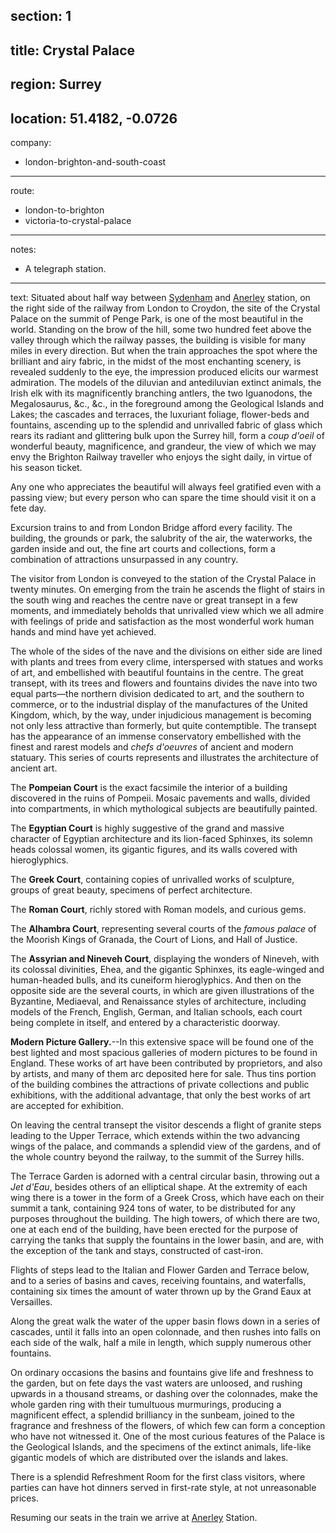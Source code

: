 section: 1
----
title: Crystal Palace
----
region: Surrey
----
location: 51.4182, -0.0726
----
company:
- london-brighton-and-south-coast
----
route:
- london-to-brighton
- victoria-to-crystal-palace
----
notes:
- A telegraph station.
----
text: Situated about half way between [Sydenham](/stations/sydenham) and [Anerley](/stations/anerley) station, on the right side of the railway from London to Croydon, the site of the Crystal Palace on the summit of Penge Park, is one of the most beautiful in the world. Standing on the brow of the hill, some two hundred feet above the valley through which the railway passes, the building is visible for many miles in every direction. But when the train approaches the spot where the brilliant and airy fabric, in the midst of the most enchanting scenery, is revealed suddenly to the eye, the impression produced elicits our warmest admiration. The models of the diluvian and antediluvian extinct animals, the Irish elk with its magnificently branching antlers, the two Iguanodons, the Megalosaurus, &c., &c., in the foreground among the Geological Islands and Lakes; the cascades and terraces, the luxuriant foliage, flower-beds and fountains, ascending up to the splendid and unrivalled fabric of glass which rears its radiant and glittering bulk upon the Surrey hill, form a *coup d'oeil* of wonderful beauty, magnificence, and grandeur, the view of which we may envy the Brighton Railway traveller who enjoys the sight daily, in virtue of his season ticket.

Any one who appreciates the beautiful will always feel gratified even with a passing view; but every person who can spare the time should visit it on a fete day.

Excursion trains to and from London Bridge afford every facility. The building, the grounds or park, the salubrity of the air, the waterworks, the garden inside and out, the fine art courts and collections, form a combination of attractions unsurpassed in any country.

The visitor from London is conveyed to the station of the Crystal Palace in twenty minutes. On emerging from the train he ascends the flight of stairs in the south wing and reaches the centre nave or great transept in a few moments, and immediately beholds that unrivalled view which we all admire with feelings of pride and satisfaction as the most wonderful work human hands and mind have yet achieved.

The whole of the sides of the nave and the divisions on either side are lined with plants and trees from every clime, interspersed with statues and works of art, and embellished with beautiful fountains in the centre. The great transept, with its trees and flowers and fountains divides the nave into two equal parts—the northern division dedicated to art, and the southern to commerce, or to the industrial display of the manufactures of the United Kingdom, which, by the way, under injudicious management is becoming not only less attractive than formerly, but quite contemptible. The transept has the appearance of an immense conservatory embellished with the finest and rarest models and *chefs d'oeuvres* of ancient and modern statuary. This series of courts represents and illustrates the architecture of ancient art.

The **Pompeian Court** is the exact facsimile the interior of a building discovered in the ruins of Pompeii. Mosaic pavements and walls, divided into compartments, in which mythological subjects are beautifully painted.

The **Egyptian Court** is highly suggestive of the grand and massive character of Egyptian architecture and its lion-faced Sphinxes, its solemn heads colossal women, its gigantic figures, and its walls covered with hieroglyphics.

The **Greek Court**, containing copies of unrivalled works of sculpture, groups of great beauty, specimens of perfect architecture.

The **Roman Court**, richly stored with Roman models, and curious gems.

The **Alhambra Court**, representing several courts of the *famous palace* of the Moorish Kings of Granada, the Court of Lions, and Hall of Justice.

The **Assyrian and Nineveh Court**, displaying the wonders of Nineveh, with its colossal divinities, Ehea, and the gigantic Sphinxes, its eagle-winged and human-headed bulls, and its cuneiform hieroglyphics. And then on the opposite side are the several courts, in which are given illustrations of the Byzantine, Mediaeval, and Renaissance styles of architecture, including models of the French, English, German, and Italian schools, each court being complete in itself, and entered by a characteristic doorway.

**Modern Picture Gallery.**--In this extensive space will be found one of the best lighted and most spacious galleries of modern pictures to be found in England. These works of art have been contributed by proprietors, and also by artists, and many of them arc deposited here for sale. Thus tins portion of the building combines the attractions of private collections and public exhibitions, with the additional advantage, that only the best works of art are accepted for exhibition.

On leaving the central transept the visitor descends a flight of granite steps leading to the Upper Terrace, which extends within the two advancing wings of the palace, and commands a splendid view of the gardens, and of the whole country beyond the railway, to the summit of the Surrey hills.

The Terrace Garden is adorned with a central circular basin, throwing out a *Jet d'Eau*, besides others of an elliptical shape. At the extremity of each wing there is a tower in the form of a Greek Cross, which have each on their summit a tank, containing 924 tons of water, to be distributed for any purposes throughout the building. The high towers, of which there are two, one at each end of the building, have been erected for the purpose of carrying the tanks that supply the fountains in the lower basin, and are, with the exception of the tank and stays, constructed of cast-iron.

Flights of steps lead to the Italian and Flower Garden and Terrace below, and to a series of basins and caves, receiving fountains, and waterfalls, containing six times the amount of water thrown up by the Grand Eaux at Versailles.

Along the great walk the water of the upper basin flows down in a series of cascades, until it falls into an open colonnade, and then rushes into falls on each side of the walk, half a mile in length, which supply numerous other fountains.

On ordinary occasions the basins and fountains give life and freshness to the garden, but on fete days the vast waters are unloosed, and rushing upwards in a thousand streams, or dashing over the colonnades, make the whole garden ring with their tumultuous murmurings, producing a magnificent effect, a splendid brilliancy in the sunbeam, joined to the fragrance and freshness of the flowers, of which few can form a conception who have not witnessed it. One of the most curious features of the Palace is the Geological Islands, and the specimens of the extinct animals, life-like gigantic models of which are distributed over the islands and lakes.

There is a splendid Refreshment Room for the first class visitors, where parties can have hot dinners served in first-rate style, at not unreasonable prices.

Resuming our seats in the train we arrive at [Anerley](/stations/anerley) Station.
